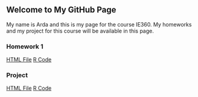 ## Welcome to My GitHub Page

My name is Arda and this is my page for the course IE360. My homeworks and my project for this course will be available in this page. 

### Homework 1


[HTML File](https://bu-ie-360.github.io/spring24-Ardaselcuk/IE360HW1notebook.html)
[R Code](https://bu-ie-360.github.io/spring24-Ardaselcuk/IE360HW.R)

### Project

[HTML File](https://bu-ie-360.github.io/spring24-Ardaselcuk/IE360Project.html)
[R Code](https://bu-ie-360.github.io/spring24-Ardaselcuk/IE360Project.Rmd)



